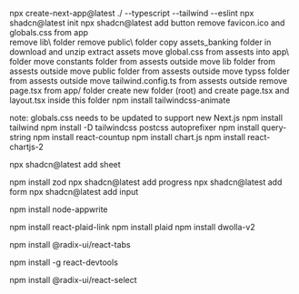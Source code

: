 npx create-next-app@latest ./ --typescript --tailwind --eslint
npx shadcn@latest init
npx shadcn@latest add button
remove favicon.ico and globals.css from app\
remove lib\ folder
remove public\ folder
copy assets_banking folder in download and unzip extract assets
move global.css from assests into app\ folder
move constants folder from assests outside
move lib folder from assests outside
move public folder from assests outside
move typss folder from assests outside
move tailwind.config.ts from assests outside
remove page.tsx from app/ folder
create new folder (root) and create page.tsx and layout.tsx inside this folder
npm install tailwindcss-animate

note: globals.css needs to be updated to support new Next.js
npm install tailwind
npm install -D tailwindcss postcss autoprefixer
npm install query-string
npm install react-countup
npm install chart.js
npm install react-chartjs-2

npx shadcn@latest add sheet

npm install zod
npx shadcn@latest add progress
npx shadcn@latest add form
npx shadcn@latest add input

npm install node-appwrite

npm install react-plaid-link
npm install plaid
npm install dwolla-v2

npm install @radix-ui/react-tabs

npm install -g react-devtools

npm install @radix-ui/react-select
